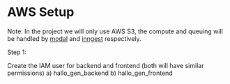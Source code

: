 # AWS Setup

Note: In the project we will only use AWS S3, the compute and queuing will be handled by [modal](https://modal.com/) and [inngest](https://www.inngest.com/) respectively.

Step 1: 

Create the IAM user for backend and frontend (both will have similar permissions)
a) hallo_gen_backend
b) hallo_gen_frontend

